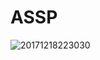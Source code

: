 # ASSP

![20171218223030](https://user-images.githubusercontent.com/22412567/34111000-4c96d14e-e443-11e7-976e-e4dc02d454b5.png)
